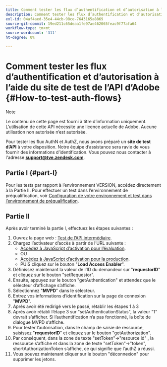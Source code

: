 ```yaml
---
title: Comment tester les flux d’authentification et d’autorisation à l’aide du site de test de l’API d’Adobe
description: Comment tester les flux d’authentification et d’autorisation à l’aide du site de test de l’API d’Adobe
exl-id: 04af4aed-35e4-44cb-98ce-7643165a8869
source-git-commit: 19ed211c65deaa1fe97ae462065feac9f77afa64
workflow-type: tm+mt
source-wordcount: '311'
ht-degree: 0%

---
```


# Comment tester les flux d’authentification et d’autorisation à l’aide du site de test de l’API d’Adobe {#How-to-test-auth-flows}

>[!NOTE]
>
>Le contenu de cette page est fourni à titre d’information uniquement. L’utilisation de cette API nécessite une licence actuelle de Adobe. Aucune utilisation non autorisée n’est autorisée.

Pour tester les flux AuthN et AuthZ, nous avons préparé un **site de test d’API** à votre disposition. Notre équipe d’assistance sera ravie de vous fournir des informations d’identification. Vous pouvez nous contacter à l&#39;adresse **support@tve.zendesk.com**.


## Partie I {#part-I}

Pour les tests par rapport à l’environnement VERSION, accédez directement à la Partie II.  Pour effectuer un test dans l’environnement de préqualification, voir [Configuration de votre environnement et test dans l’environnement de préqualification](/help/authentication/setting-up-your-environment-and-testing-in-prequal.md).

## Partie II

Après avoir terminé la partie I, effectuez les étapes suivantes :


1. Ouvrez la page web : [Test de l’API intermédiaire](https://sp.auth-staging.adobe.com/apitest/api.html).
1. Chargez l’activateur d’accès à partir de l’URL suivante :
   * [Accédez à JavaScript d’activation pour l’évaluation](https://entitlement.auth-staging.adobe.com/entitlement/js/AccessEnabler.js).
   * OU
   * [Accédez à JavaScript d’activation pour la production](https://entitlement.auth.adobe.com/entitlement/js/AccessEnabler.js).
   * PUIS cliquez sur le bouton &quot;**Load Access Enabler**&quot;.
1. Définissez maintenant la valeur de l’ID du demandeur sur &quot;**requestorID**&quot; et cliquez sur le bouton &quot;setRequestor&quot;.
1. Ensuite, appuyez sur le bouton &quot;getAuthentication&quot; et attendez que le sélecteur d’affichage s’affiche.
1. Sélectionnez &quot;**MVPD**&quot; dans le sélecteur.
1. Entrez vos informations d’identification sur la page de connexion &quot;**MVPD**&quot;.
1. Après avoir été redirigé vers le passé, rétablir les étapes 1 à 3
1. Après avoir rétabli l’étape 3 sur &quot;setAuthenticationStatus&quot;, la valeur &quot;1&quot; devrait s’afficher. Si l’authentification n’a pas fonctionné, la boîte de dialogue MVPD s’affiche.
1. Pour tester l’autorisation, dans le champ de saisie de ressource, saisissez &quot;**requestorID**&quot; et cliquez sur le bouton &quot;getAuthorization&quot;.
1. Par conséquent, dans la zone de texte &quot;setToken&quot;-\>&quot;resource id&quot; , la ressource s’affiche et dans la zone de texte &quot;setToken&quot;-\>&quot;token&quot;, shortAuthorizationToken s’affiche, ce qui signifie que l’authZ a réussi.
1. Vous pouvez maintenant cliquer sur le bouton &quot;déconnexion&quot; pour supprimer les jetons.
